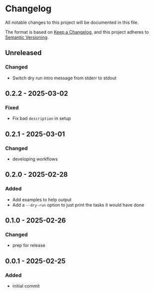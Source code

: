 # Changelog
All notable changes to this project will be documented in this file.

The format is based on [Keep a Changelog](https://keepachangelog.com/en/1.0.0/), and this project adheres to [Semantic Versioning](https://semver.org/spec/v2.0.0.html).

## Unreleased

### Changed
- Switch dry run intro message from stderr to stdout

## 0.2.2 - 2025-03-02
### Fixed
- Fix bad `description` in setup

## 0.2.1 - 2025-03-01
### Changed
- developing workflows

## 0.2.0 - 2025-02-28
### Added
- Add examples to help output
- Add a `--dry-run` option to just print the tasks it would have done

## 0.1.0 - 2025-02-26
### Changed
- prep for release

## 0.0.1 - 2025-02-25
### Added
- initial commit
